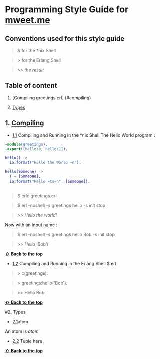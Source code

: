# Programming Style Guide for [mweet.me](http://mweet.me)


## Conventions used for this style guide

>$ for the *nix Shell

>\> for the Erlang Shell

>*\>\> the result*


## Table of content

1. [Compiling greetings.erl] (#compiling)

2. [Types](#types)



## 1. [Compiling](#compiling)

- [1.1](#compiling--nix-shell) Compiling and Running in the *nix Shell
The Hello World program :

```erlang
-module(greetings).
-export([hello/0, hello/1]).

hello() ->
  io:format("Hello the World ~n").

hello(Someone) ->
  T = [Someone],
  io:format("Hello ~ts~n", [Someone]).
  
```

>$ erlc greetings.erl

>$ erl -noshell -s greetings hello -s init stop

>*\>\> Hello the world!*

Now with an input name :

>$ erl -noshell -s greetings hello Bob -s init stop

>*\>\> Hello 'Bob'!*

**[ &#8679; Back to the top](#table-of-content)**


- [1.2](#compiling--erlang-shell) Compiling and Running in the Erlang Shell
$ erl

> \> c(greetings).

>\> greetings:hello('Bob').

>\>\> Hello Bob

**[&#8679; Back to the top](#table-of-content)**




#2. Types
- [2.1](#types--atom)atom

An atom is 
*atom*

- [2.2](#types--tuple) Tuple
here

**[ &#8679; Back to the top](#table-of-content)**



